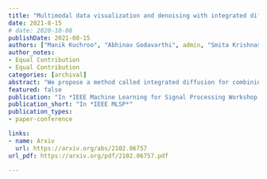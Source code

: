```yaml
---
title: "Multimodal data visualization and denoising with integrated diffusion"
date: 2021-8-15
# date: 2020-10-08
publishDate: 2021-08-15
authors: ["Manik Kuchroo", "Abhinav Godavarthi", admin, "Smita Krishnaswamy", "Guy Wolf"]
author_notes:
- Equal Contribution
- Equal Contribution
categories: [archival]
abstract: "We propose a method called integrated diffusion for combining multimodal data, gathered via different sensors on the same system, to create a integrated data diffusion operator. As real world data suffers from both local and global noise, we introduce mechanisms to optimally calculate a diffusion operator that reflects the combined information in data by maintaining low frequency eigenvectors of each modality both globally and locally. We show the utility of this integrated operator in denoising and visualizing multimodal toy data as well as multi-omic data generated from blood cells, measuring both gene expression and chromatin accessibility. Our approach better visualizes the geometry of the integrated data and captures known cross-modality associations. More generally, integrated diffusion is broadly applicable to multimodal datasets generated by noisy sensors collected in a variety of fields."
featured: false
publication: "In *IEEE Machine Learning for Signal Processing Workshop 2021*"
publication_short: "In *IEEE MLSP*"
publication_types:
- paper-conference

links:
- name: Arxiv
  url: https://arxiv.org/abs/2102.06757
url_pdf: https://arxiv.org/pdf/2102.06757.pdf

---
```


